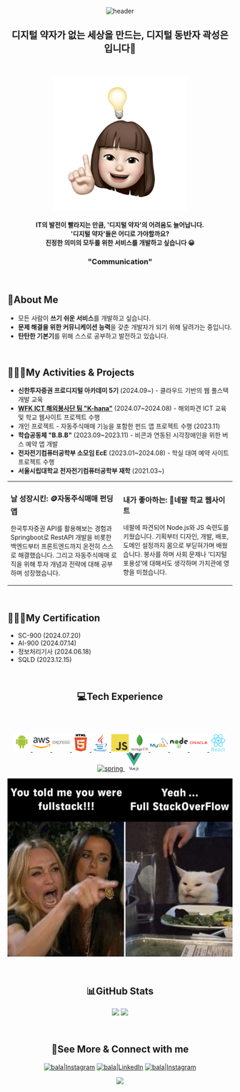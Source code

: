 <p align="center">
  <img src="https://capsule-render.vercel.app/api?type=venom&height=300&color=gradient&text=DIGITAL%20ALLY&animation=blink&textBg=false&fontSize=70&reversal=false&fontColor=Black" alt="header" />
</p>


<h2 align='center'>디지털 약자가 없는 세상을 만드는, 디지털 동반자 곽성은입니다👋</h2>
<br/>

<p align='center'>
  <img src='./imgs/mimoticon.PNG' width="300">
</p>
<h4 align="center">
  IT의 발전이 빨라지는 만큼, '디지털 약자'의 어려움도 늘어납니다.
  <br/>'디지털 약자'들은 어디로 가야할까요?
  <br/>진정한 의미의 모두를 위한 서비스를 개발하고 싶습니다 😀
  <h3 align='center'>"Communication"</h3>
</h4>
</br>


<h2>💫About Me</h2>
<ul>
  <li>모든 사람이 <b>쓰기 쉬운 서비스</b>를 개발하고 싶습니다.</li>
  <li><b>문제 해결을 위한 커뮤니케이션 능력</b>을 갖춘 개발자가 되기 위해 달려가는 중입니다.</li>
  <li><b>탄탄한 기본기</b>를 위해 스스로 공부하고 발전하고 있습니다.</li>
</ul>
<br/>


<h2>🏃🏻‍♀️My Activities & Projects</h2>
<ul>
  <li><b>신한투자증권 프로디지털 아카데미 5기</b> (2024.09~) - 클라우드 기반의 웹 풀스택 개발 교육</li>
  <li><b><a href='http://www.cla-school.com'>WFK ICT 해외봉사단 팀 "K-hana"</a></b> (2024.07~2024.08) - 해외파견 ICT 교육 및 학교 웹사이트 프로젝트 수행</li>
  <li>개인 프로젝트 - 자동주식매매 기능을 포함한 펀드 앱 프로젝트 수행</b> (2023.11) </li>
  <li><b>학습공동체 "B.B.B"</b> (2023.09~2023.11) - 비콘과 연동된 시각장애인을 위한 버스 예약 앱 개발</li>
  <li><b>전자전기컴퓨터공학부 소모임 EcE</b> (2023.01~2024.08) - 학실 대여 예약 사이트 프로젝트 수행</li>
  <li><b>서울시립대학교 전자전기컴퓨터공학부 재학</b> (2021.03~)</li>

</ul>

<table>
  <tr>
    <td width="50%">
      <h3>날 성장시킨: 🪙자동주식매매 펀딩 앱</h3>
      <p>
        한국투자증권 API를 활용해보는 경험과 Springboot로 RestAPI 개발을 비롯한 백엔드부터 프론트엔드까지 온전히 스스로 해결했습니다. 그리고 자동주식매매 로직을 위해 투자 개념과 전략에 대해 공부하며 성장했습니다.
      </p>
    </td>
    <td width="50%">
      <h3>내가 좋아하는: 🏫네팔 학교 웹사이트</h3>
      <p>
        네팔에 파견되어 Node.js와 JS 숙련도를 키웠습니다. 기획부터 디자인, 개발, 배포, 도메인 설정까지 몸으로 부딛혀가며 배웠습니다. 봉사를 하며 사회 문제나 ‘디지털 포용성’에 대해서도 생각하며 가치관에 영향을 미쳤습니다.
      </p>
    </td>
  </tr>
</table>
<br/>


<h2>👩🏻‍🏫My Certification</h2>  
<ul>
  <li>SC-900 (2024.07.20)</li>
  <li>AI-900 (2024.07.14)</li>
  <li>정보처리기사 (2024.06.18)</li>
  <li>SQLD (2023.12.15)</li>
  
</ul>
<br/>

<h2 align='center'>💻Tech Experience</h2>
<p align="center" style="display: inline-block;">
  <p align="center"> <a href="https://developer.android.com" target="_blank" rel="noreferrer"> <img src="https://raw.githubusercontent.com/devicons/devicon/master/icons/android/android-original-wordmark.svg" alt="android" width="40" height="40"/> </a> <a href="https://aws.amazon.com" target="_blank" rel="noreferrer"> <img src="https://raw.githubusercontent.com/devicons/devicon/master/icons/amazonwebservices/amazonwebservices-original-wordmark.svg" alt="aws" width="40" height="40"/> </a> <a href="https://expressjs.com" target="_blank" rel="noreferrer"> <img src="https://raw.githubusercontent.com/devicons/devicon/master/icons/express/express-original-wordmark.svg" alt="express" width="40" height="40"/> </a> <a href="https://www.w3.org/html/" target="_blank" rel="noreferrer"> <img src="https://raw.githubusercontent.com/devicons/devicon/master/icons/html5/html5-original-wordmark.svg" alt="html5" width="40" height="40"/> </a> <a href="https://www.java.com" target="_blank" rel="noreferrer"> <img src="https://raw.githubusercontent.com/devicons/devicon/master/icons/java/java-original.svg" alt="java" width="40" height="40"/> </a> <a href="https://developer.mozilla.org/en-US/docs/Web/JavaScript" target="_blank" rel="noreferrer"> <img src="https://raw.githubusercontent.com/devicons/devicon/master/icons/javascript/javascript-original.svg" alt="javascript" width="40" height="40"/> </a> <a href="https://www.mongodb.com/" target="_blank" rel="noreferrer"> <img src="https://raw.githubusercontent.com/devicons/devicon/master/icons/mongodb/mongodb-original-wordmark.svg" alt="mongodb" width="40" height="40"/> </a> <a href="https://www.mysql.com/" target="_blank" rel="noreferrer"> <img src="https://raw.githubusercontent.com/devicons/devicon/master/icons/mysql/mysql-original-wordmark.svg" alt="mysql" width="40" height="40"/> </a> <a href="https://nodejs.org" target="_blank" rel="noreferrer"> <img src="https://raw.githubusercontent.com/devicons/devicon/master/icons/nodejs/nodejs-original-wordmark.svg" alt="nodejs" width="40" height="40"/> </a> <a href="https://www.oracle.com/" target="_blank" rel="noreferrer"> <img src="https://raw.githubusercontent.com/devicons/devicon/master/icons/oracle/oracle-original.svg" alt="oracle" width="40" height="40"/> </a> <a href="https://reactjs.org/" target="_blank" rel="noreferrer"> <img src="https://raw.githubusercontent.com/devicons/devicon/master/icons/react/react-original-wordmark.svg" alt="react" width="40" height="40"/> </a> <a href="https://spring.io/" target="_blank" rel="noreferrer"> <img src="https://www.vectorlogo.zone/logos/springio/springio-icon.svg" alt="spring" width="40" height="40"/> </a> <a href="https://vuejs.org/" target="_blank" rel="noreferrer"> <img src="https://raw.githubusercontent.com/devicons/devicon/master/icons/vuejs/vuejs-original-wordmark.svg" alt="vuejs" width="40" height="40"/> </a> </p>
</p>

<p align='center' >
  <img src='./imgs/풀스택.png' width='600'>
</p>


<br>
<h2 align='center'>📊GitHub Stats</h2> 
<p align='center'>
  <img src='https://github-readme-stats.vercel.app/api?username=balamogoulish&theme=vue&hide_border=true&include_all_commits=false&count_private=false'>
  <img src='https://github-readme-stats.vercel.app/api/top-langs/?username=balamogoulish&theme=vue&hide_border=true&include_all_commits=false&count_private=false&layout=compact'>
</p>


<br>
<h2 align='center'>🔗See More & Connect with me</h2>
<p align='center'>
  <a href='https://balamogoulish.notion.site/c3de7d28ff9546e4889960e5c5f73ce0?pvs=25'><img align="center" alt="bala|Instagram" width="48px" src="https://img.icons8.com/color/48/000000/notion.png" /></a>
  <a href='https://www.linkedin.com/in/seongeun-gwak-875599310'><img align="center" alt="bala|LinkedIn" width="48px" src="https://img.icons8.com/color/48/000000/linkedin.png" /></a>
  <a href='https://instagram.com/gwak_gwak25'><img align="center" alt="bala|Instagram" width="48px" src="https://img.icons8.com/color/48/000000/instagram-new--v2.png" /></a>
</p>

<div align='center'>
 
 [![](https://visitcount.itsvg.in/api?id=balamogoulish&icon=0&color=0)](https://visitcount.itsvg.in)

</div>
